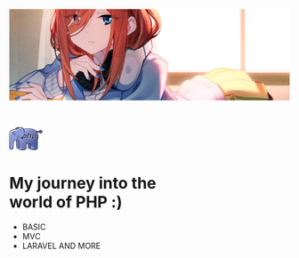 <img src = "PHP/Experiment Php/miku.png">
<p>&nbsp;</p>
<img src = "PHP/Experiment Php/phplogo.png" style="width:12%;">
<h1>My journey into the<br>world of PHP :)</h1>

- BASIC
- MVC
- LARAVEL AND MORE
